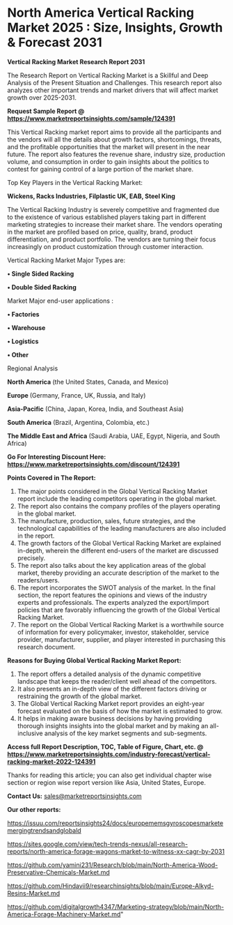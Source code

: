# North America Vertical Racking Market 2025 : Size, Insights, Growth & Forecast 2031

<strong>Vertical Racking Market Research Report 2031</strong>

The Research Report on Vertical Racking Market is a Skillful and Deep Analysis of the Present Situation and Challenges. This research report also analyzes other important trends and market drivers that will affect market growth over 2025-2031.

<strong>Request Sample Report @ <a href=https://www.marketreportsinsights.com/sample/124391>https://www.marketreportsinsights.com/sample/124391</a></strong>

This Vertical Racking market report aims to provide all the participants and the vendors will all the details about growth factors, shortcomings, threats, and the profitable opportunities that the market will present in the near future. The report also features the revenue share, industry size, production volume, and consumption in order to gain insights about the politics to contest for gaining control of a large portion of the market share.

Top Key Players in the Vertical Racking Market:

<strong>Wickens, Racks Industries, Filplastic UK, EAB, Steel King</strong>

The Vertical Racking Industry is severely competitive and fragmented due to the existence of various established players taking part in different marketing strategies to increase their market share. The vendors operating in the market are profiled based on price, quality, brand, product differentiation, and product portfolio. The vendors are turning their focus increasingly on product customization through customer interaction.

Vertical Racking Market Major Types are:

<strong>• Single Sided Racking

• Double Sided Racking</strong>

Market Major end-user applications :

<strong>• Factories

• Warehouse

• Logistics

• Other</strong>

Regional Analysis

</u><strong><b>North America</b></strong> (the United States, Canada, and Mexico)

<strong><b>Europe </b></strong>(Germany, France, UK, Russia, and Italy)

<strong><b>Asia-Pacific</b></strong> (China, Japan, Korea, India, and Southeast Asia)

<strong><b>South America</b></strong> (Brazil, Argentina, Colombia, etc.)

<strong><b>The Middle East and Africa</b></strong> (Saudi Arabia, UAE, Egypt, Nigeria, and South Africa)

<strong>Go For Interesting Discount Here: <a href=https://www.marketreportsinsights.com/discount/124391>https://www.marketreportsinsights.com/discount/124391</a></strong>

<strong>Points Covered in The Report:</strong>
<ol>
  <li>The major points considered in the Global Vertical Racking Market report include the leading competitors operating in the global market.</li>
  <li>The report also contains the company profiles of the players operating in the global market.</li>
  <li>The manufacture, production, sales, future strategies, and the technological capabilities of the leading manufacturers are also included in the report.</li>
  <li>The growth factors of the Global Vertical Racking Market are explained in-depth, wherein the different end-users of the market are discussed precisely.</li>
  <li>The report also talks about the key application areas of the global market, thereby providing an accurate description of the market to the readers/users.</li>
  <li>The report incorporates the SWOT analysis of the market. In the final section, the report features the opinions and views of the industry experts and professionals. The experts analyzed the export/import policies that are favorably influencing the growth of the Global Vertical Racking Market.</li>
  <li>The report on the Global Vertical Racking Market is a worthwhile source of information for every policymaker, investor, stakeholder, service provider, manufacturer, supplier, and player interested in purchasing this research document.</li>
</ol>
<strong>Reasons for Buying Global Vertical Racking Market Report:</strong>

<ol>
  <li>The report offers a detailed analysis of the dynamic competitive landscape that keeps the reader/client well ahead of the competitors.</li>
  <li>It also presents an in-depth view of the different factors driving or restraining the growth of the global market.</li>
  <li>The Global Vertical Racking Market report provides an eight-year forecast evaluated on the basis of how the market is estimated to grow.</li>
  <li>It helps in making aware business decisions by having providing thorough insights insights into the global market and by making an all-inclusive analysis of the key market segments and sub-segments.</li>
</ol>
<strong>Access full Report Description, TOC, Table of Figure, Chart, etc. @ <a href=https://www.marketreportsinsights.com/industry-forecast/vertical-racking-market-2022-124391>https://www.marketreportsinsights.com/industry-forecast/vertical-racking-market-2022-124391</a></strong>


Thanks for reading this article; you can also get individual chapter wise section or region wise report version like Asia, United States, Europe.

<strong>Contact Us:</strong>
sales@marketreportsinsights.com

<strong>Our other reports:</strong>

<a href=https://issuu.com/reportsinsights24/docs/europememsgyroscopesmarketemergingtrendsandglobald>https://issuu.com/reportsinsights24/docs/europememsgyroscopesmarketemergingtrendsandglobald</a>

<a href=https://sites.google.com/view/tech-trends-nexus/all-research-reports/north-america-forage-wagons-market-to-witness-xx-cagr-by-2031>https://sites.google.com/view/tech-trends-nexus/all-research-reports/north-america-forage-wagons-market-to-witness-xx-cagr-by-2031</a>

<a href=https://github.com/yamini231/Research/blob/main/North-America-Wood-Preservative-Chemicals-Market.md>https://github.com/yamini231/Research/blob/main/North-America-Wood-Preservative-Chemicals-Market.md</a>

<a href=https://github.com/Hindavii9/researchinsights/blob/main/Europe-Alkyd-Resins-Market.md>https://github.com/Hindavii9/researchinsights/blob/main/Europe-Alkyd-Resins-Market.md</a>

<a href=https://github.com/digitalgrowth4347/Marketing-strategy/blob/main/North-America-Forage-Machinery-Market.md>https://github.com/digitalgrowth4347/Marketing-strategy/blob/main/North-America-Forage-Machinery-Market.md</a>"
